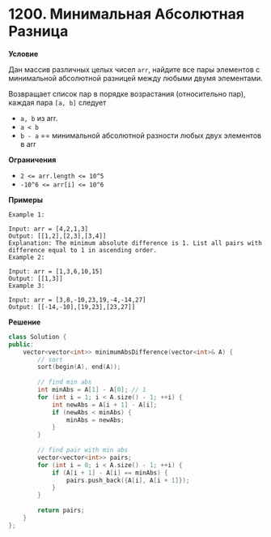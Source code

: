 # 1200. Минимальная Абсолютная Разница

**Условие**

Дан массив различных целых чисел `arr`, найдите все пары элементов с минимальной абсолютной разницей между любыми двумя элементами.

Возвращает список пар в порядке возрастания (относительно пар), каждая пара `[a, b]` следует

- `а, b` из arr.
- `а < b`
- `b - a` == минимальной абсолютной разности любых двух элементов в arr

**Ограничения**
- `2 <= arr.length <= 10^5`
- `-10^6 <= arr[i] <= 10^6`


**Примеры**
```
Example 1:

Input: arr = [4,2,1,3]
Output: [[1,2],[2,3],[3,4]]
Explanation: The minimum absolute difference is 1. List all pairs with difference equal to 1 in ascending order.
Example 2:

Input: arr = [1,3,6,10,15]
Output: [[1,3]]
Example 3:

Input: arr = [3,8,-10,23,19,-4,-14,27]
Output: [[-14,-10],[19,23],[23,27]]
```


**Решение**

```C++
class Solution {
public:
    vector<vector<int>> minimumAbsDifference(vector<int>& A) {
        // sort
        sort(begin(A), end(A));
        
        // find min abs
        int minAbs = A[1] - A[0]; // 1
        for (int i = 1; i < A.size() - 1; ++i) {
            int newAbs = A[i + 1] - A[i]; 
            if (newAbs < minAbs) {
                minAbs = newAbs; 
            }
        }
        
        // find pair with min abs
        vector<vector<int>> pairs;
        for (int i = 0; i < A.size() - 1; ++i) {
            if (A[i + 1] - A[i] == minAbs) {
                pairs.push_back({A[i], A[i + 1]});
            }
        }
        
        return pairs;
    }
};
```






 


 


